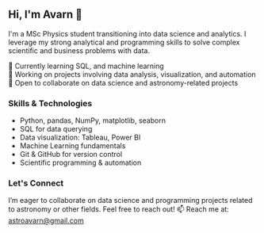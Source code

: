 ## Hi, I'm Avarn 👋

I'm a MSc Physics student transitioning into data science and analytics. I leverage my strong analytical and programming skills to solve complex scientific and business problems with data.

🌱 Currently learning SQL, and machine learning  
🔭 Working on projects involving data analysis, visualization, and automation  
🤝 Open to collaborate on data science and astronomy-related projects  

### Skills & Technologies  
- Python, pandas, NumPy, matplotlib, seaborn  
- SQL for data querying  
- Data visualization: Tableau, Power BI  
- Machine Learning fundamentals  
- Git & GitHub for version control  
- Scientific programming & automation
  
### Let's Connect  
I’m eager to collaborate on data science and programming projects related to astronomy or other fields. Feel free to reach out!
📫 Reach me at: astroavarn@gmail.com  
